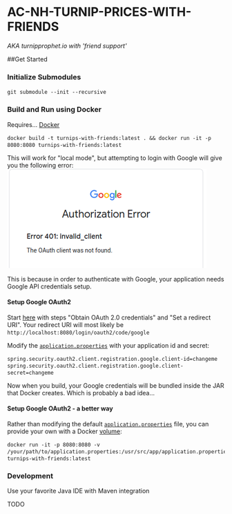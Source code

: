 # AC-NH-TURNIP-PRICES-WITH-FRIENDS
_AKA turnipprophet.io with 'friend support'_

##Get Started

### Initialize Submodules
```console
git submodule --init --recursive
```

### Build and Run using Docker
Requires... [Docker](https://docs.docker.com/get-docker/)
```console
docker build -t turnips-with-friends:latest . && docker run -it -p 8080:8080 turnips-with-friends:latest
```

This will work for "local mode", but attempting to login with Google will give you the following error:
![Error 401: invalid_client](docs/google_401.png)

This is because in order to authenticate with Google, your application needs Google API credentials setup.

#### Setup Google OAuth2
Start [here](https://developers.google.com/identity/protocols/oauth2/openid-connect) with steps "Obtain OAuth 2.0 credentials" and "Set a redirect URI". Your redirect URI will most likely be `http://localhost:8080/login/oauth2/code/google`

Modify the [`application.properties`](ac-nh-turnip-prices-with-friends/src/main/resources/application.properties) with your application id and secret:
```console
spring.security.oauth2.client.registration.google.client-id=changeme
spring.security.oauth2.client.registration.google.client-secret=changeme
```

Now when you build, your Google credentials will be bundled inside the JAR that Docker creates. Which is probably a bad idea...

#### Setup Google OAuth2 - a better way

Rather than modifying the default [`application.properties`](ac-nh-turnip-prices-with-friends/src/main/resources/application.properties) file, you can provide your own with a Docker [volume](https://docs.docker.com/storage/volumes/):
```console
docker run -it -p 8080:8080 -v /your/path/to/application.properties:/usr/src/app/application.properties turnips-with-friends:latest
```


### Development
Use your favorite Java IDE with Maven integration

TODO